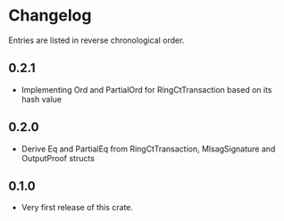 # Changelog

Entries are listed in reverse chronological order.

## 0.2.1

* Implementing Ord and PartialOrd for RingCtTransaction based on its hash value

## 0.2.0

* Derive Eq and PartialEq from RingCtTransaction, MlsagSignature and OutputProof structs

## 0.1.0

* Very first release of this crate.
